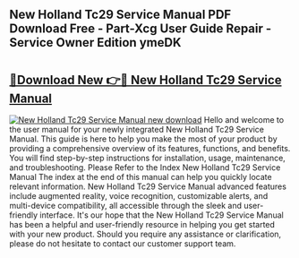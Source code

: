 ## New Holland Tc29 Service Manual PDF Download Free - Part-Xcg User Guide Repair - Service Owner Edition ymeDK

# <h2><a href="http://bc92292.oget.top/?id=New+Holland+Tc29+Service+Manual">🔗Download New 👉🔴 New Holland Tc29 Service Manual</a></h2>

[![New Holland Tc29 Service Manual new download](https://i.imgur.com/5g1atiW.png)](http://bc92292.oget.top/?id=New+Holland+Tc29+Service+Manual)
Hello and welcome to the user manual for your newly integrated New Holland Tc29 Service Manual. This guide is here to help you make the most of your product by providing a comprehensive overview of its features, functions, and benefits. You will find step-by-step instructions for installation, usage, maintenance, and troubleshooting. Please Refer to the Index New Holland Tc29 Service Manual The index at the end of this manual can help you quickly locate relevant information. New Holland Tc29 Service Manual advanced features include augmented reality, voice recognition, customizable alerts, and multi-device compatibility, all accessible through the sleek and user-friendly interface. It's our hope that the New Holland Tc29 Service Manual has been a helpful and user-friendly resource in helping you get started with your new product. Should you require any assistance or clarification, please do not hesitate to contact our customer support team.
